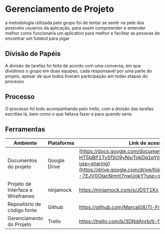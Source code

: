 # Gerenciamento de Projeto

a metodologia utilizada pelo grupo foi de tentar se sentir na pele dos possivéis usuarios da aplicação, para assim compreender e entender melhor como funcionaria um aplicativo para melhor e facilitar as pessoas de encontrar um futebol para jogar



## Divisão de Papéis
A divisão de tarefas foi feita de acordo com uma conversa, em que dividimos o grupo em duas equipes, cada responsavél por uma parte do projeto, apesar de que todos tiveram participação em todas etapas do processo

## Processo
 O processo foi todo acompanhando pelo trello, com a divisão das tarefas escritlas lá, bem como o que faltava fazer e para quando seria


## Ferramentas
|Ambiente | Plataforma |Link de acesso  |
|--------------------|------------------------------------|----------------------------------------|
| Documentos do projeto | Google Drive | [https://docs.google.com/document/d/1Z-HT5bBP1TvSfSO9yNsrTokDq1pYjIqV5RkWx6L0a2w/edit?usp=sharing](https://drive.google.com/drive/folders/1NbRFqqD7ar--7EJV0OIacNmnt7nwUokY?usp=sharing) |
| Projeto de Interface e  Wireframes | ninjamock | https://ninjamock.com/s/JD5T1Kx |
| Repositório de código fonte | Github | https://github.com/Marcal08/TI-Front-End.git |
| Gerenciamento do Projeto | Trello | https://trello.com/b/3DNdAnrb/ti-front-end-pelada |
